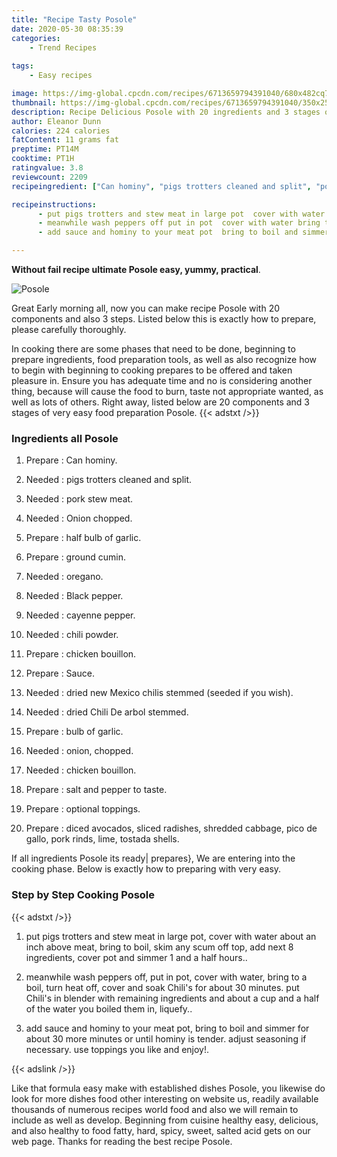 ```yaml
---
title: "Recipe Tasty Posole"
date: 2020-05-30 08:35:39
categories:
    - Trend Recipes
    
tags:
    - Easy recipes

image: https://img-global.cpcdn.com/recipes/6713659794391040/680x482cq70/posole-recipe-main-photo.jpg
thumbnail: https://img-global.cpcdn.com/recipes/6713659794391040/350x250cq70/posole-recipe-main-photo.jpg
description: Recipe Delicious Posole with 20 ingredients and 3 stages of easy cooking.
author: Eleanor Dunn
calories: 224 calories
fatContent: 11 grams fat
preptime: PT14M
cooktime: PT1H
ratingvalue: 3.8
reviewcount: 2209
recipeingredient: ["Can hominy", "pigs trotters cleaned and split", "pork stew meat", "Onion chopped", "half bulb of garlic", "ground cumin", "oregano", "Black pepper", "cayenne pepper", "chili powder", "chicken bouillon", "Sauce", "dried new Mexico chilis stemmed seeded if you wish", "dried Chili De arbol stemmed", "bulb of garlic", "onion chopped", "chicken bouillon", "salt and pepper to taste", "optional toppings", "diced avocados  sliced radishes  shredded cabbage  pico de gallo pork rinds  lime tostada shells"]

recipeinstructions: 
      - put pigs trotters and stew meat in large pot  cover with water about an inch above meat  bring to boil skim any scum off top add next 8 ingredients  cover pot and simmer 1 and a half hours 
      - meanwhile wash peppers off put in pot  cover with water bring to a boil  turn heat off cover and soak Chilis for about 30 minutes put Chilis in blender with remaining ingredients and about a cup and a half of the water you boiled them in  liquefy 
      - add sauce and hominy to your meat pot  bring to boil and simmer for about 30 more minutes or until hominy is tender adjust seasoning if necessary  use toppings you like and enjoy

---
```




**Without fail recipe ultimate Posole easy, yummy, practical**. 


![Posole](https://img-global.cpcdn.com/recipes/6713659794391040/680x482cq70/posole-recipe-main-photo.jpg "Posole")




Great Early morning all, now you can make recipe Posole with 20 components and also 3 steps. Listed below this is exactly how to prepare, please carefully thoroughly.

In cooking there are some phases that need to be done, beginning to prepare ingredients, food preparation tools, as well as also recognize how to begin with beginning to cooking prepares to be offered and taken pleasure in. Ensure you has adequate time and no is considering another thing, because will cause the food to burn, taste not appropriate wanted, as well as lots of others. Right away, listed below are 20 components and 3 stages of very easy food preparation Posole.
{{< adstxt />}}

### Ingredients all Posole


1. Prepare  : Can hominy.

1. Needed  : pigs trotters cleaned and split.

1. Needed  : pork stew meat.

1. Needed  : Onion chopped.

1. Prepare  : half bulb of garlic.

1. Prepare  : ground cumin.

1. Needed  : oregano.

1. Needed  : Black pepper.

1. Needed  : cayenne pepper.

1. Needed  : chili powder.

1. Prepare  : chicken bouillon.

1. Prepare  : Sauce.

1. Needed  : dried new Mexico chilis stemmed (seeded if you wish).

1. Needed  : dried Chili De arbol stemmed.

1. Prepare  : bulb of garlic.

1. Needed  : onion, chopped.

1. Needed  : chicken bouillon.

1. Prepare  : salt and pepper to taste.

1. Prepare  : optional toppings.

1. Prepare  : diced avocados,  sliced radishes,  shredded cabbage,  pico de gallo, pork rinds,  lime, tostada shells.



If all ingredients Posole its ready| prepares}, We are entering into the cooking phase. Below is exactly how to preparing with very easy.

### Step by Step Cooking Posole

{{< adstxt />}}


1. put pigs trotters and stew meat in large pot,  cover with water about an inch above meat,  bring to boil, skim any scum off top, add next 8 ingredients,  cover pot and simmer 1 and a half hours..



1. meanwhile wash peppers off, put in pot,  cover with water, bring to a boil,  turn heat off, cover and soak Chili&#39;s for about 30 minutes. put Chili&#39;s in blender with remaining ingredients and about a cup and a half of the water you boiled them in,  liquefy..



1. add sauce and hominy to your meat pot,  bring to boil and simmer for about 30 more minutes or until hominy is tender. adjust seasoning if necessary.  use toppings you like and enjoy!.





{{< adslink />}}

Like that formula easy make with established dishes Posole, you likewise do look for more dishes food other interesting on website us, readily available thousands of numerous recipes world food and also we will remain to include as well as develop. Beginning from cuisine healthy easy, delicious, and also healthy to food fatty, hard, spicy, sweet, salted acid gets on our web page. Thanks for reading the best recipe Posole.

